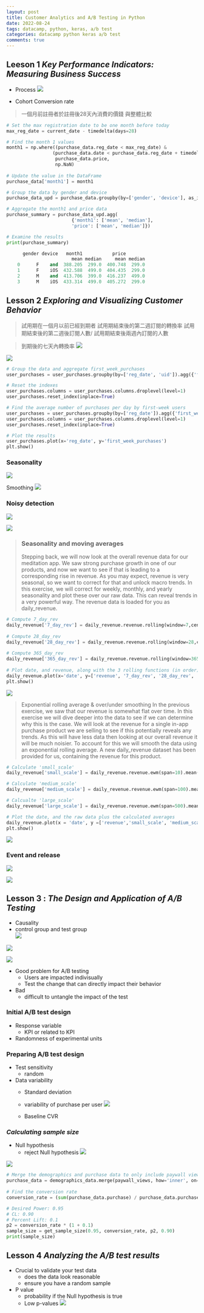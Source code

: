 ```yaml
---
layout: post
title: Customer Analytics and A/B Testing in Python
date: 2022-08-24
tags: datacamp, python, keras, a/b test
categories: datacamp python keras a/b test
comments: true
---
```

## Leeson 1  *Key Performance Indicators: Measuring Business Success*
* Process
![](https://i.imgur.com/YhIBjIy.png)


* Cohort Conversion rate
> 一個月前註冊者於註冊後28天內消費的價錢 與整體比較
```python
# Set the max registration date to be one month before today
max_reg_date = current_date - timedelta(days=28)

# Find the month 1 values
month1 = np.where((purchase_data.reg_date < max_reg_date) &
                 (purchase_data.date < purchase_data.reg_date + timedelta(days=28)),
                  purchase_data.price, 
                  np.NaN)
                 
# Update the value in the DataFrame
purchase_data['month1'] = month1

# Group the data by gender and device 
purchase_data_upd = purchase_data.groupby(by=['gender', 'device'], as_index=False) 

# Aggregate the month1 and price data 
purchase_summary = purchase_data_upd.agg(
                        {'month1': ['mean', 'median'],
                        'price': ['mean', 'median']})

# Examine the results 
print(purchase_summary)

      gender device   month1           price       
                        mean median     mean median
    0      F    and  388.205  299.0  400.748  299.0
    1      F    iOS  432.588  499.0  404.435  299.0
    2      M    and  413.706  399.0  416.237  499.0
    3      M    iOS  433.314  499.0  405.272  299.0
```


## Lesson 2 *Exploring and Visualizing Customer Behavior*
> 試用期在一個月以前已經到期者
> 試用期結束後的第二週訂閱的轉換率
> 試用期結束後的第二週後訂閱人數/   試用期結束後兩週內訂閱的人數

> 到期後的七天內轉換率
![](https://i.imgur.com/l2vutA4.png)

![](https://i.imgur.com/1GLAbmo.png)


```python
# Group the data and aggregate first_week_purchases
user_purchases = user_purchases.groupby(by=['reg_date', 'uid']).agg({'first_week_purchases': ['sum']})

# Reset the indexes
user_purchases.columns = user_purchases.columns.droplevel(level=1)
user_purchases.reset_index(inplace=True)

# Find the average number of purchases per day by first-week users
user_purchases = user_purchases.groupby(by=['reg_date']).agg({'first_week_purchases': ['mean']})
user_purchases.columns = user_purchases.columns.droplevel(level=1)
user_purchases.reset_index(inplace=True)

# Plot the results 
user_purchases.plot(x='reg_date', y='first_week_purchases')
plt.show()
```

### Seasonality
![](https://i.imgur.com/glEjx7D.png)

Smoothing
![](https://i.imgur.com/KgCblAr.png)

### Noisy detection
![](https://i.imgur.com/G4Pdo5n.png)


![](https://i.imgur.com/H0kFzuv.png)



> ### Seasonality and moving averages
> Stepping back, we will now look at the overall revenue data for our meditation app. We saw strong purchase growth in one of our products, and now we want to see if that is leading to a corresponding rise in revenue. As you may expect, revenue is very seasonal, so we want to correct for that and unlock macro trends.
> In this exercise, we will correct for weekly, monthly, and yearly seasonality and plot these over our raw data. This can reveal trends in a very powerful way.
> The revenue data is loaded for you as daily_revenue.

```python
# Compute 7_day_rev
daily_revenue['7_day_rev'] = daily_revenue.revenue.rolling(window=7,center=False).mean()
    
# Compute 28_day_rev
daily_revenue['28_day_rev'] = daily_revenue.revenue.rolling(window=28,center=False).mean()
    
# Compute 365_day_rev
daily_revenue['365_day_rev'] = daily_revenue.revenue.rolling(window=365,center=False).mean()
    
# Plot date, and revenue, along with the 3 rolling functions (in order)    
daily_revenue.plot(x='date', y=['revenue', '7_day_rev', '28_day_rev', '365_day_rev', ])
plt.show()

```

![](https://i.imgur.com/qDbpCOR.png)


>  Exponential rolling average & over/under smoothing
> In the previous exercise, we saw that our revenue is somewhat flat over time. In this exercise we will dive deeper into the data to see if we can determine why this is the case. We will look at the revenue for a single in-app purchase product we are selling to see if this potentially reveals any trends. As this will have less data then looking at our overall revenue it will be much noisier. To account for this we will smooth the data using an exponential rolling average.
> A new daily_revenue dataset has been provided for us, containing the revenue for this product.

```python
# Calculate 'small_scale'
daily_revenue['small_scale'] = daily_revenue.revenue.ewm(span=10).mean()

# Calculate 'medium_scale'
daily_revenue['medium_scale'] = daily_revenue.revenue.ewm(span=100).mean()

# Calcualte 'large_scale'
daily_revenue['large_scale'] = daily_revenue.revenue.ewm(span=500).mean()

# Plot the date, and the raw data plus the calculated averages
daily_revenue.plot(x = 'date', y =['revenue','small_scale', 'medium_scale', 'large_scale'])
plt.show()

```

![](https://i.imgur.com/7Sth3Hk.png)



### Event and release
![](https://i.imgur.com/mtsD66N.png)



![](https://i.imgur.com/RfXoISk.png)



## Lesson 3 : *The Design and Application of A/B Testing*
* Causality
* control group and test group  
![](https://i.imgur.com/RItPpOg.png)

![](https://i.imgur.com/PYww1k5.png)

![](https://i.imgur.com/zyF9vw0.png)

* Good problem for A/B testing
	* Users are impacted indivisually
	* Test the change that can directly impact their behavior
* Bad
	* difficult to untangle the impact of the test


### Initial A/B test design
* Response variable
	* KPI or related to KPI
* Randomness of experimental units

### Preparing A/B test design
* Test sensitivity 
	* random
* Data variability
	* Standard deviation
	* variability  of purchase per user
![](https://i.imgur.com/Bmv9T2f.png)

	* Baseline CVR

### *Calculating sample size*
* Null hypothesis
	* reject Null hypothesis
![](https://i.imgur.com/5xZbQi5.png)


![](https://i.imgur.com/5hasmJj.png)


```python
# Merge the demographics and purchase data to only include paywall views
purchase_data = demographics_data.merge(paywall_views, how='inner', on=['uid'])
                            
# Find the conversion rate
conversion_rate = (sum(purchase_data.purchase) / purchase_data.purchase.count())

# Desired Power: 0.95
# CL: 0.90
# Percent Lift: 0.1
p2 = conversion_rate * (1 + 0.1)
sample_size = get_sample_size(0.95, conversion_rate, p2, 0.90)
print(sample_size)

```

## Lesson 4 *Analyzing the A/B test results*
* Crucial to validate your test data
	* does the data look reasonable
	* ensure you have a random sample
* P value
	* probability if the Null hypothesis is true
	* Low p-values
![](https://i.imgur.com/8IFYhIT.png)


